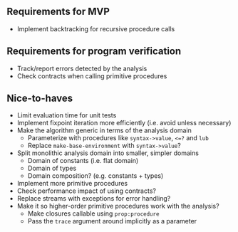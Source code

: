 ## Requirements for MVP

- Implement backtracking for recursive procedure calls

## Requirements for program verification

- Track/report errors detected by the analysis
- Check contracts when calling primitive procedures

## Nice-to-haves

- Limit evaluation time for unit tests
- Implement fixpoint iteration more efficiently (i.e. avoid unless necessary)
- Make the algorithm generic in terms of the analysis domain
    - Parameterize with procedures like `syntax->value`, `<=?` and `lub`
    - Replace `make-base-environment` with `syntax->value`?
- Split monolithic analysis domain into smaller, simpler domains
    - Domain of constants (i.e. flat domain)
    - Domain of types
    - Domain composition? (e.g. constants + types)
- Implement more primitive procedures
- Check performance impact of using contracts?
- Replace streams with exceptions for error handling?
- Make it so higher-order primitive procedures work with the analysis?
    - Make closures callable using `prop:procedure`
    - Pass the `trace` argument around implicitly as a parameter
